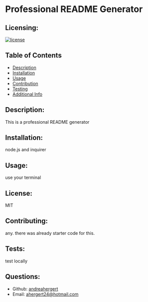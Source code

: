 # Professional README Generator

## Licensing:
[![license](https://img.shields.io/badge/license-MIT-blue)](https://shields.io)

## Table of Contents 
- [Description](#description)
- [Installation](#installation)
- [Usage](#usage)
- [Contribution](#contributing)
- [Testing](#tests)
- [Additional Info](#questions)

## Description:
This is a professional README generator

## Installation:
node.js and inquirer

## Usage:
use your terminal

## License:
MIT

## Contributing:
any.  there was already starter code for this.

## Tests:
test locally

## Questions:
- Github: [andreahergert](https://github.com/andreahergert)
- Email: ahergert24@hotmail.com 